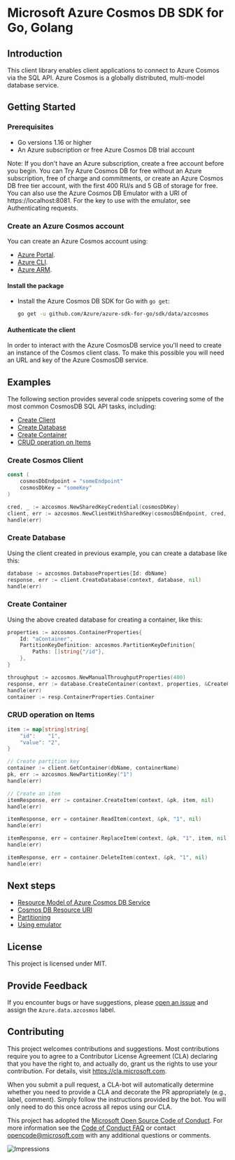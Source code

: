 # Microsoft Azure Cosmos DB SDK for Go, Golang

## Introduction

This client library enables client applications to connect to Azure Cosmos via the SQL API. Azure Cosmos is a globally distributed, multi-model database service.

## Getting Started

### Prerequisites

* Go versions 1.16 or higher
* An Azure subscription or free Azure Cosmos DB trial account

Note: If you don't have an Azure subscription, create a free account before you begin.
You can Try Azure Cosmos DB for free without an Azure subscription, free of charge and commitments, or create an Azure Cosmos DB free tier account, with the first 400 RU/s and 5 GB of storage for free. You can also use the Azure Cosmos DB Emulator with a URI of https://localhost:8081. For the key to use with the emulator, see Authenticating requests.

### Create an Azure Cosmos account

You can create an Azure Cosmos account using:

* [Azure Portal](https://portal.azure.com).
* [Azure CLI](https://docs.microsoft.com/cli/azure).
* [Azure ARM](https://docs.microsoft.com/azure/cosmos-db/quick-create-template).

#### Install the package

* Install the Azure Cosmos DB SDK for Go with `go get`:

  ```bash
  go get -u github.com/Azure/azure-sdk-for-go/sdk/data/azcosmos
  ```

#### Authenticate the client

In order to interact with the Azure CosmosDB service you'll need to create an instance of the Cosmos client class. To make this possible you will need an URL and key of the Azure CosmosDB service.

## Examples

The following section provides several code snippets covering some of the most common CosmosDB SQL API tasks, including:
* [Create Client](#create-cosmos-client "Create Cosmos client")
* [Create Database](#create-database "Create Database")
* [Create Container](#create-container "Create Container")
* [CRUD operation on Items](#crud-operation-on-items "CRUD operation on Items")

### Create Cosmos Client

```go
const (
    cosmosDbEndpoint = "someEndpoint"
    cosmosDbKey = "someKey"
)

cred, _ := azcosmos.NewSharedKeyCredential(cosmosDbKey)
client, err := azcosmos.NewClientWithSharedKey(cosmosDbEndpoint, cred, nil)
handle(err)
```

### Create Database

Using the client created in previous example, you can create a database like this:

```go
database := azcosmos.DatabaseProperties{Id: dbName}
response, err := client.CreateDatabase(context, database, nil)
handle(err)
```

### Create Container

Using the above created database for creating a container, like this:

```go
properties := azcosmos.ContainerProperties{
    Id: "aContainer",
    PartitionKeyDefinition: azcosmos.PartitionKeyDefinition{
        Paths: []string{"/id"},
    },
}

throughput := azcosmos.NewManualThroughputProperties(400)
response, err := database.CreateContainer(context, properties, &CreateContainerOptions{ThroughputProperties: throughput})
handle(err)
container := resp.ContainerProperties.Container
```

### CRUD operation on Items

```go
item := map[string]string{
    "id":    "1",
    "value": "2",
}

// Create partition key
container := client.GetContainer(dbName, containerName)
pk, err := azcosmos.NewPartitionKey("1")
handle(err)

// Create an item
itemResponse, err := container.CreateItem(context, &pk, item, nil)
handle(err)

itemResponse, err = container.ReadItem(context, &pk, "1", nil)
handle(err)

itemResponse, err = container.ReplaceItem(context, &pk, "1", item, nil)
handle(err)

itemResponse, err = container.DeleteItem(context, &pk, "1", nil)
handle(err)
```

## Next steps

- [Resource Model of Azure Cosmos DB Service](https://docs.microsoft.com/azure/cosmos-db/sql-api-resources)
- [Cosmos DB Resource URI](https://docs.microsoft.com/rest/api/documentdb/documentdb-resource-uri-syntax-for-rest)
- [Partitioning](https://docs.microsoft.com/azure/cosmos-db/partition-data)
- [Using emulator](https://github.com/Azure/azure-documentdb-dotnet/blob/master/docs/documentdb-nosql-local-emulator.md)


## License

This project is licensed under MIT.

## Provide Feedback

If you encounter bugs or have suggestions, please
[open an issue](https://github.com/Azure/azure-sdk-for-go/issues) and assign the `Azure.data.azcosmos` label.

## Contributing

This project welcomes contributions and suggestions. Most contributions require you to agree to a Contributor License
Agreement (CLA) declaring that you have the right to, and actually do, grant us the rights to use your contribution. For
details, visit https://cla.microsoft.com.

When you submit a pull request, a CLA-bot will automatically determine whether you need to provide a CLA and decorate
the PR appropriately (e.g., label, comment). Simply follow the instructions provided by the bot. You will only need to
do this once across all repos using our CLA.

This project has adopted the [Microsoft Open Source Code of Conduct](https://opensource.microsoft.com/codeofconduct/).
For more information see the [Code of Conduct FAQ](https://opensource.microsoft.com/codeofconduct/faq/) or
contact [opencode@microsoft.com](mailto:opencode@microsoft.com) with any additional questions or comments.

![Impressions](https://azure-sdk-impressions.azurewebsites.net/api/impressions/azure-sdk-for-go/sdk/data/azcosmos/README.png)
